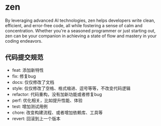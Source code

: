 # zen
By leveraging advanced AI technologies, zen helps developers write clean, efficient, and error-free code, all while fostering a sense of calm and concentration.  Whether you're a seasoned programmer or just starting out, zen can be your companion in achieving a state of flow and mastery in your coding endeavors.

## 代码提交规范
- feat: 添加新特性
- fix: 修复bug
- docs: 仅仅修改了文档
- style: 仅仅修改了空格、格式缩进、逗号等等，不改变代码逻辑
- refactor: 代码重构，没有加新功能或者修复bug
- perf: 优化相关，比如提升性能、体验
- test: 增加测试用例
- chore: 改变构建流程、或者增加依赖库、工具等
- revert: 回滚到上一个版本

